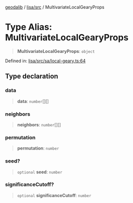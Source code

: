 [geodalib](../../../modules.md) / [lisa/src](../index.md) / MultivariateLocalGearyProps

# Type Alias: MultivariateLocalGearyProps

> **MultivariateLocalGearyProps**: `object`

Defined in: [lisa/src/sa/local-geary.ts:64](https://github.com/GeoDaCenter/geoda-lib/blob/fd732718ef3d9fb5e87d0aa5ef9ee659a7cf3f31/js/packages/lisa/src/sa/local-geary.ts#L64)

## Type declaration

### data

> **data**: `number`[][]

### neighbors

> **neighbors**: `number`[][]

### permutation

> **permutation**: `number`

### seed?

> `optional` **seed**: `number`

### significanceCutoff?

> `optional` **significanceCutoff**: `number`
